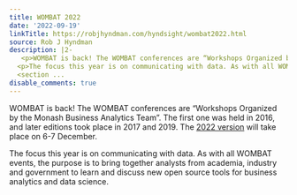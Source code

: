 ```yaml
---
title: WOMBAT 2022
date: '2022-09-19'
linkTitle: https://robjhyndman.com/hyndsight/wombat2022.html
source: Rob J Hyndman
description: |2-
   <p>WOMBAT is back! The WOMBAT conferences are “Workshops Organized by the Monash Business Analytics Team”. The first one was held in 2016, and later editions took place in 2017 and 2019. The <a href="https://www.monash.edu/business/events/wombat-2022-communicating-with-data">2022 version</a> will take place on 6-7 December.</p>
  <p>The focus this year is on communicating with data. As with all WOMBAT events, the purpose is to bring together analysts from academia, industry and government to learn and discuss new open source tools for business analytics and data science.</p>
  <section ...
disable_comments: true
---
```

 <p>WOMBAT is back! The WOMBAT conferences are “Workshops Organized by the Monash Business Analytics Team”. The first one was held in 2016, and later editions took place in 2017 and 2019. The <a href="https://www.monash.edu/business/events/wombat-2022-communicating-with-data">2022 version</a> will take place on 6-7 December.</p>
<p>The focus this year is on communicating with data. As with all WOMBAT events, the purpose is to bring together analysts from academia, industry and government to learn and discuss new open source tools for business analytics and data science.</p>
<section ...